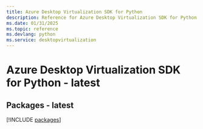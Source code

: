 ```yaml
---
title: Azure Desktop Virtualization SDK for Python
description: Reference for Azure Desktop Virtualization SDK for Python
ms.date: 01/31/2025
ms.topic: reference
ms.devlang: python
ms.service: desktopvirtualization
---
```

# Azure Desktop Virtualization SDK for Python - latest
## Packages - latest
[!INCLUDE [packages](desktop-virtualization-index.md)]